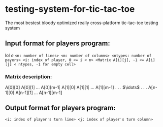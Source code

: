 # testing-system-for-tic-tac-toe
The most bestest bloody optimized really cross-platform tic-tac-toe testing system

## Input format for players program:
lol $e$
`<n: number of lines> <m: number of columns>
<ntypes: number of payers>
<i: index of player, 0 <= i < n>
<Matrix A[i][j], -1 <= A[i][j] < ntypes, -1 for empty cell>`
### Matrix description:
A[0][0]   A[0][1]   ... A[0][m-1]
A[1][0]   A[1][1]   ... A[1][m-1]
.                       .
.        $\idots$       .
.                       .
A[n-1][0] A[n-1][1] ... A[n-1][m-1]
## Output format for players program:
    <i: index of player's turn line> <j: index of player's turn column>
